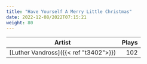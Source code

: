 ```yaml
---
title: "Have Yourself A Merry Little Christmas"
date: 2022-12-08/2022T07:15:21
weight: 80
---
```




 Artist | Plays 
----- | -----:
[Luther Vandross]({{< ref "t3402">}}) | 102
